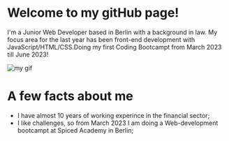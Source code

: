# Welcome to my gitHub page!
I'm a Junior Web Developer based in Berlin with a background in law. My focus area for the last year has been front-end development with JavaScript/HTML/CSS.Doing my first Coding Bootcampt from March 2023 till June 2023!

<picture>
 <source media="(prefers-color-scheme: dark)" srcset="[YOUR-DARKMODE-IMAGE](https://media3.giphy.com/media/CuuSHzuc0O166MRfjt/giphy.gif?cid=ecf05e47uo9cios9ejssxwqma7z08gng5p87nvewrf08ajm4&rid=giphy.gif&ct=g)">
 <source media="(prefers-color-scheme: light)" srcset="Y[OUR-LIGHTMODE-IMAGE](https://media3.giphy.com/media/CuuSHzuc0O166MRfjt/giphy.gif?cid=ecf05e47uo9cios9ejssxwqma7z08gng5p87nvewrf08ajm4&rid=giphy.gif&ct=g)">
 <img alt="my gif" src="https://media3.giphy.com/media/CuuSHzuc0O166MRfjt/giphy.gif?cid=ecf05e47uo9cios9ejssxwqma7z08gng5p87nvewrf08ajm4&rid=giphy.gif&ct=g">
</picture>


# A few facts about me
- I have almost 10 years of working experince in the financial sector;
- I like challenges,  so from March 2023 I am doing a Web-development bootcampt at Spiced Academy in Berlin;
